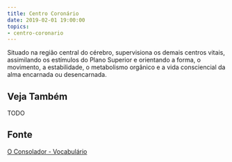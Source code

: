 ```yaml
---
title: Centro Coronário
date: 2019-02-01 19:00:00
topics:
- centro-coronario
---
```


Situado na região central do cérebro, supervisiona os demais centros vitais,
assimilando os estímulos do Plano Superior e orientando a forma, o movimento, a
estabilidade, o metabolismo orgânico e a vida consciencial da alma encarnada ou
desencarnada.

## Veja Também
TODO

## Fonte
[O Consolador - Vocabulário](http://www.oconsolador.com.br/linkfixo/vocabulario/principal.html)


